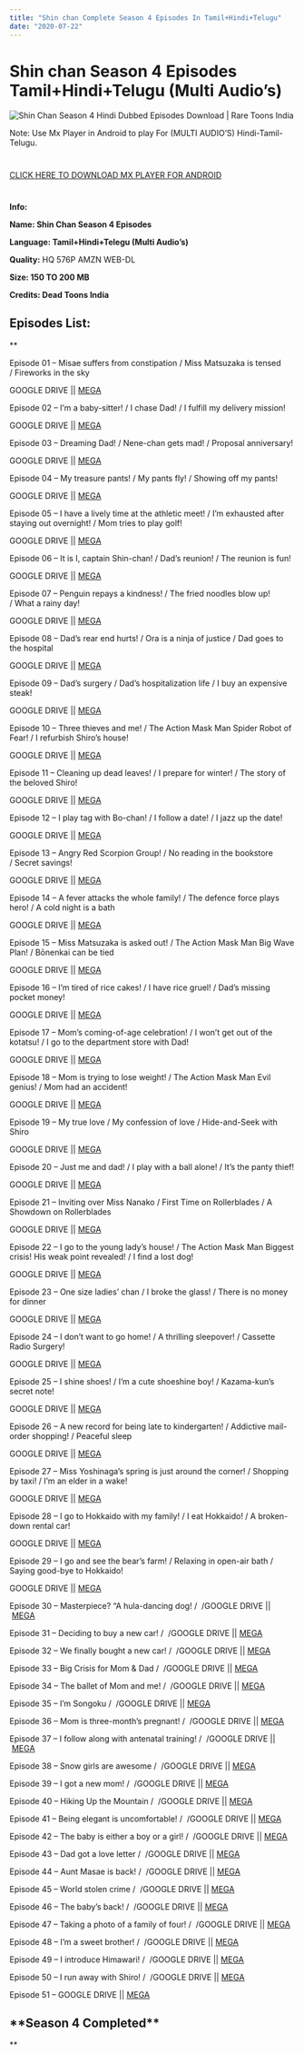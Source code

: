 ```yaml
---
title: "Shin chan Complete Season 4 Episodes In Tamil+Hindi+Telugu"
date: "2020-07-22"
---
```


# Shin chan Season 4 Episodes Tamil+Hindi+Telugu (Multi Audio’s)

![Shin Chan Season 4 Hindi Dubbed Episodes Download | Rare Toons India](https://raretoonsindia.com/wp-content/uploads/2019/09/hXGEavM.jpg)

Note: Use Mx Player in Android to play For (MULTI AUDIO’S) Hindi-Tamil-Telugu.

# 

[CLICK HERE TO DOWNLOAD MX PLAYER FOR ANDROID](https://play.google.com/store/apps/details?id=com.mxtech.videoplayer.ad&hl=en_IN)

# 

**Info:**

**Name: Shin Chan Season 4 Episodes**

**Language: Tamil+Hindi+Telegu (Multi Audio’s)**

**Quality:** HQ 576P AMZN WEB-DL

**Size: 150 TO 200 MB**

**Credits: Dead Toons India**

## **Episodes List:**

**

Episode 01 – Misae suffers from constipation / Miss Matsuzaka is tensed / Fireworks in the sky

GOOGLE DRIVE || [MEGA](https://dti.ujv.al/uZwpkSU)

Episode 02 – I’m a baby-sitter! / I chase Dad! / I fulfill my delivery mission!

GOOGLE DRIVE || [MEGA](https://dti.ujv.al/8k0VjxOc)

Episode 03 – Dreaming Dad! / Nene-chan gets mad! / Proposal anniversary!

GOOGLE DRIVE || [MEGA](https://dti.ujv.al/D592)

Episode 04 – My treasure pants! / My pants fly! / Showing off my pants!

GOOGLE DRIVE || [MEGA](https://dti.ujv.al/t74DDJIi)

Episode 05 – I have a lively time at the athletic meet! / I’m exhausted after staying out overnight! / Mom tries to play golf!

GOOGLE DRIVE || [MEGA](https://dti.ujv.al/ji0Cl)

Episode 06 – It is I, captain Shin-chan! / Dad’s reunion! / The reunion is fun!

GOOGLE DRIVE || [MEGA](https://dti.ujv.al/b22CyCMd)

Episode 07 – Penguin repays a kindness! / The fried noodles blow up! / What a rainy day!

GOOGLE DRIVE || [MEGA](https://dti.ujv.al/w4Uvz3)

Episode 08 – Dad’s rear end hurts! / Ora is a ninja of justice / Dad goes to the hospital

GOOGLE DRIVE || [MEGA](https://dti.ujv.al/JpPwK1J)

Episode 09 – Dad’s surgery / Dad’s hospitalization life / I buy an expensive steak!

GOOGLE DRIVE || [MEGA](https://dti.ujv.al/CG8ecOIH)

Episode 10 – Three thieves and me! / The Action Mask Man Spider Robot of Fear! / I refurbish Shiro’s house!

GOOGLE DRIVE || [MEGA](https://dti.ujv.al/CQtJQia)

Episode 11 – Cleaning up dead leaves! / I prepare for winter! / The story of the beloved Shiro!

GOOGLE DRIVE || [MEGA](https://dti.ujv.al/kLlz)

Episode 12 – I play tag with Bo-chan! / I follow a date! / I jazz up the date!

GOOGLE DRIVE || [MEGA](https://dti.ujv.al/qSXqf)

Episode 13 – Angry Red Scorpion Group! / No reading in the bookstore / Secret savings!

GOOGLE DRIVE || [MEGA](https://dti.ujv.al/vTxpyMxL)

Episode 14 – A fever attacks the whole family! / The defence force plays hero! / A cold night is a bath

GOOGLE DRIVE || [MEGA](https://dti.ujv.al/lV1F)

Episode 15 – Miss Matsuzaka is asked out! / The Action Mask Man Big Wave Plan! / Bōnenkai can be tied

GOOGLE DRIVE || [MEGA](https://dti.ujv.al/Pkkmiiw0)

Episode 16 – I’m tired of rice cakes! / I have rice gruel! / Dad’s missing pocket money!

GOOGLE DRIVE || [MEGA](https://dti.ujv.al/lDATqFh)

Episode 17 – Mom’s coming-of-age celebration! / I won’t get out of the kotatsu! / I go to the department store with Dad!

GOOGLE DRIVE || [MEGA](https://dti.ujv.al/yBTlBufC)

Episode 18 – Mom is trying to lose weight! / The Action Mask Man Evil genius! / Mom had an accident!

GOOGLE DRIVE || [MEGA](https://dti.ujv.al/5o3UU)

Episode 19 – My true love / My confession of love / Hide-and-Seek with Shiro

GOOGLE DRIVE || [MEGA](https://dti.ujv.al/ilcojp)

Episode 20 – Just me and dad! / I play with a ball alone! / It’s the panty thief!

GOOGLE DRIVE || [MEGA](https://dti.ujv.al/26iow)

Episode 21 – Inviting over Miss Nanako / First Time on Rollerblades / A Showdown on Rollerblades

GOOGLE DRIVE || [MEGA](https://dti.ujv.al/JWZI)

Episode 22 – I go to the young lady’s house! / The Action Mask Man Biggest crisis! His weak point revealed! / I find a lost dog!

GOOGLE DRIVE || [MEGA](https://dti.ujv.al/LHpulwu)

Episode 23 – One size ladies’ chan / I broke the glass! / There is no money for dinner

GOOGLE DRIVE || [MEGA](https://dti.ujv.al/Q6yGJ)

Episode 24 – I don’t want to go home! / A thrilling sleepover! / Cassette Radio Surgery!

GOOGLE DRIVE || [MEGA](https://dti.ujv.al/l3HGVe)

Episode 25 – I shine shoes! / I’m a cute shoeshine boy! / Kazama-kun’s secret note!

GOOGLE DRIVE || [MEGA](https://dti.ujv.al/fm5JD7)

Episode 26 – A new record for being late to kindergarten! / Addictive mail-order shopping! / Peaceful sleep

GOOGLE DRIVE || [MEGA](https://dti.ujv.al/yhWxh4l)

Episode 27 – Miss Yoshinaga’s spring is just around the corner! / Shopping by taxi! / I’m an elder in a wake!

GOOGLE DRIVE || [MEGA](https://dti.ujv.al/lgnefK2)

Episode 28 – I go to Hokkaido with my family! / I eat Hokkaido! / A broken-down rental car!

GOOGLE DRIVE || [MEGA](https://dti.ujv.al/3PcwzTz)

Episode 29 – I go and see the bear’s farm! / Relaxing in open-air bath / Saying good-bye to Hokkaido!

GOOGLE DRIVE || [MEGA](https://dti.ujv.al/YOCp8CG)

Episode 30 – Masterpiece? “A hula-dancing dog! /  /GOOGLE DRIVE || [MEGA](https://dti.ujv.al/eYu8jI)

Episode 31 – Deciding to buy a new car! /  /GOOGLE DRIVE || [MEGA](https://dti.ujv.al/ebm3e)

Episode 32 – We finally bought a new car! /  /GOOGLE DRIVE || [MEGA](https://dti.ujv.al/dbXB)

Episode 33 – Big Crisis for Mom & Dad /  /GOOGLE DRIVE || [MEGA](https://dti.ujv.al/CLGUg)

Episode 34 – The ballet of Mom and me! /  /GOOGLE DRIVE || [MEGA](https://dti.ujv.al/A4ncaye)

Episode 35 – I’m Songoku /  /GOOGLE DRIVE || [MEGA](https://dti.ujv.al/M2lL)

Episode 36 – Mom is three-month’s pregnant! /  /GOOGLE DRIVE || [MEGA](https://dti.ujv.al/H7tXhEz)

Episode 37 – I follow along with antenatal training! /  /GOOGLE DRIVE || [MEGA](https://dti.ujv.al/mlD1)

Episode 38 – Snow girls are awesome /  /GOOGLE DRIVE || [MEGA](https://dti.ujv.al/wOxx)

Episode 39 – I got a new mom! /  /GOOGLE DRIVE || [MEGA](https://dti.ujv.al/bKrK1kpa)

Episode 40 – Hiking Up the Mountain /  /GOOGLE DRIVE || [MEGA](https://dti.ujv.al/XYyqvuF)

Episode 41 – Being elegant is uncomfortable! /  /GOOGLE DRIVE || [MEGA](https://dti.ujv.al/CxA4)

Episode 42 – The baby is either a boy or a girl! /  /GOOGLE DRIVE || [MEGA](https://dti.ujv.al/YJWFTTE)

Episode 43 – Dad got a love letter /  /GOOGLE DRIVE || [MEGA](https://dti.ujv.al/kGKYz)

Episode 44 – Aunt Masae is back! /  /GOOGLE DRIVE || [MEGA](https://dti.ujv.al/rtCDl)

Episode 45 – World stolen crime /  /GOOGLE DRIVE || [MEGA](https://dti.ujv.al/oVfmD)

Episode 46 – The baby’s back! /  /GOOGLE DRIVE || [MEGA](https://dti.ujv.al/mnmKdN)

Episode 47 – Taking a photo of a family of four! /  /GOOGLE DRIVE || [MEGA](https://dti.ujv.al/69eRV)

Episode 48 – I’m a sweet brother! /  /GOOGLE DRIVE || [MEGA](https://dti.ujv.al/fBZO)

Episode 49 – I introduce Himawari! /  /GOOGLE DRIVE || [MEGA](https://dti.ujv.al/blAnM)

Episode 50 – I run away with Shiro! /  /GOOGLE DRIVE || [MEGA](https://dti.ujv.al/xuS4q7nZ)

Episode 51 – GOOGLE DRIVE || [MEGA](https://dti.ujv.al/CVa3Xdv)

## **\*\*Season 4 Completed\*\***

**
